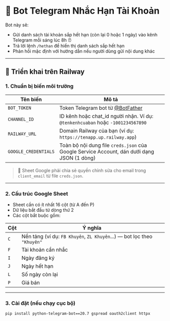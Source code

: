 # 🤖 Bot Telegram Nhắc Hạn Tài Khoản

Bot này sẽ:
- Gửi danh sách tài khoản sắp hết hạn (còn lại 0 hoặc 1 ngày) vào kênh Telegram mỗi sáng lúc 8h ⏰
- Trả lời lệnh `/hethan` để hiển thị danh sách sắp hết hạn
- Phản hồi mặc định với hướng dẫn nếu người dùng gửi nội dung khác

---

## 🚀 Triển khai trên Railway

### 1. Chuẩn bị biến môi trường

| Tên biến            | Mô tả |
|---------------------|-------|
| `BOT_TOKEN`         | Token Telegram bot từ [@BotFather](https://t.me/BotFather) |
| `CHANNEL_ID`        | ID kênh hoặc chat_id người nhận. Ví dụ: `@tenkenhcuaban` hoặc `-1001234567890` |
| `RAILWAY_URL`       | Domain Railway của bạn (ví dụ: `https://tenapp.up.railway.app`) |
| `GOOGLE_CREDENTIALS`| Toàn bộ nội dung file `creds.json` của Google Service Account, dán dưới dạng JSON (1 dòng) |

> 📌 Sheet Google phải chia sẻ quyền chỉnh sửa cho email trong `client_email` từ file `creds.json`.

---

### 2. Cấu trúc Google Sheet

- Sheet cần có ít nhất 16 cột (từ A đến P)
- Dữ liệu bắt đầu từ dòng thứ 2
- Các cột bắt buộc gồm:

| Cột | Ý nghĩa           |
|-----|--------------------|
| `C` | Nền tảng (ví dụ: `FB Khuyên`, `ZL Khuyên`...) — bot lọc theo `"Khuyên"` |
| `F` | Tài khoản cần nhắc |
| `I` | Ngày đăng ký       |
| `J` | Ngày hết hạn       |
| `L` | Số ngày còn lại    |
| `P` | Giá bán            |

---

### 3. Cài đặt (nếu chạy cục bộ)

```bash
pip install python-telegram-bot==20.7 gspread oauth2client httpx

